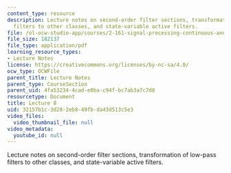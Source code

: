 ```yaml
---
content_type: resource
description: Lecture notes on second-order filter sections, transformation of low-pass
  filters to other classes, and state-variable active filters.
file: /ol-ocw-studio-app/courses/2-161-signal-processing-continuous-and-discrete-fall-2008/32157b1c3d282eb849fbda43d513c5e3_lecture_08.pdf
file_size: 182137
file_type: application/pdf
learning_resource_types:
- Lecture Notes
license: https://creativecommons.org/licenses/by-nc-sa/4.0/
ocw_type: OCWFile
parent_title: Lecture Notes
parent_type: CourseSection
parent_uid: 4fa53234-4cad-e0ba-c94f-bc7ab3a7c7d0
resourcetype: Document
title: Lecture 8
uid: 32157b1c-3d28-2eb8-49fb-da43d513c5e3
video_files:
  video_thumbnail_file: null
video_metadata:
  youtube_id: null
---
```

Lecture notes on second-order filter sections, transformation of low-pass filters to other classes, and state-variable active filters.